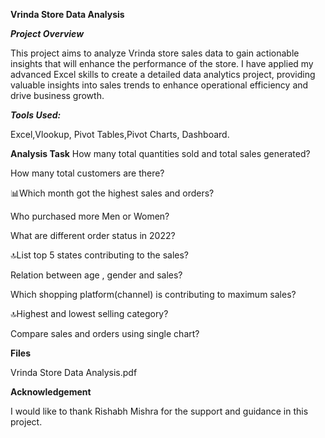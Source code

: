 **Vrinda Store Data Analysis**

**_Project Overview_**

This project aims to analyze Vrinda store sales data to gain actionable insights that will enhance the performance of the store.
I have applied my advanced Excel skills to create a detailed data analytics project, providing valuable insights into sales trends to enhance operational efficiency and drive business growth.

**_Tools Used:_**

Excel,Vlookup, Pivot Tables,Pivot Charts, Dashboard.

**Analysis Task**
How many total quantities sold and total sales generated?

How many total customers are there?

📊Which month got the highest sales and orders?

Who purchased more Men or Women?

What are different order status in 2022?

🔝List top 5 states contributing to the sales?

Relation between age , gender and sales?

Which shopping platform(channel) is contributing to maximum sales?

🔝Highest and lowest selling category?

Compare sales and orders using single chart?

**Files**

Vrinda Store Data Analysis.pdf

**Acknowledgement**

I would like to thank Rishabh Mishra for the support and guidance in this project.
